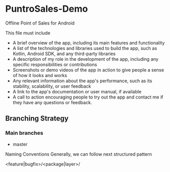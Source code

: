 # PuntroSales-Demo
Offline Point of Sales for Android


This file must include
- A brief overview of the app, including its main features and functionality
- A list of the technologies and libraries used to build the app, such as Kotlin, Android SDK, and any third-party libraries
- A description of my role in the development of the app, including any specific responsibilities or contributions
- Screenshots or demo videos of the app in action to give people a sense of how it looks and works
- Any relevant information about the app's performance, such as its stability, scalability, or user feedback
- A link to the app's documentation or user manual, if available
- A call to action encouraging people to try out the app and contact me if they have any questions or feedback.


## Branching Strategy

### Main branches

- master

Naming Conventions
Generally, we can follow next structured pattern

<feature|bugfix>/<package|layer>/<description>


